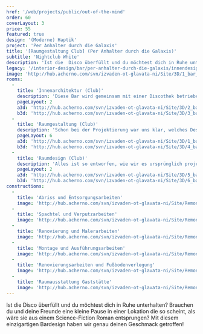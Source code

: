 ```yaml
---
href: '/web/projects/public/out-of-the-mind' 
order: 60
coverLayout: 3
price: 55
featured: true
design: '(Moderne) Haptik'
project: 'Per Anhalter durch die Galaxis'
title: '[Raumgestaltung Club] (Per Anhalter durch die Galaxis)'
subtitle: 'Nightclub White'
description: 'Ist die  Disco überfüllt und du möchtest dich in Ruhe unterhalten? Brauchen du und deine Freunde eine kleine Pause in einer Lokation die so scheint, als wäre sie aus einem Science-Fiction Roman entsprungen?  Mit diesem einzigartigen Bardesign haben wir genau deinen Geschmack getroffen!'
legacy: '/interior-design/bar/per-anhalter-durch-die-galaxis/innendesign.html'
image: 'http://hub.acherno.com/svn/izvaden-ot-glavata-ni/Site/3D/1_bar_f.bmp'
rooms:
  -
    title: 'Innenarchitektur (Club)'
    description: 'Diese Bar wird gemeinsam mit einer Discothek betrieben, hat aber ganztägig geöffnet. Nachts dient sie der Disco als Relaxzone, und tagsüber versorgt sie alle, die in Ruhe und stylischer Umgebung einen Kaffee oder Drink nehmen wollen. '
    pageLayout: 2
    a3d: 'http://hub.acherno.com/svn/izvaden-ot-glavata-ni/Site/3D/2_bar_f.bmp'
    b3d: 'http://hub.acherno.com/svn/izvaden-ot-glavata-ni/Site/3D/3_bar_f.bmp'
  -
    title: 'Raumgestaltung (Club)'
    description: 'Schon bei der Projektierung war uns klar, welches Design wir hier realisieren wollen. Weiß war vorgegeben, weil hier eine neue Beleuchtungstechnik Namens RBJ eingesetzt werden soll, die verschiedenste Farbstimmungen erzeugen kann.'
    pageLayout: 6
    a3d: 'http://hub.acherno.com/svn/izvaden-ot-glavata-ni/Site/3D/1_bar_f.bmp'
    b3d: 'http://hub.acherno.com/svn/izvaden-ot-glavata-ni/Site/3D/4_bar_f.bmp'
  -
    title: 'Raumdesign (Club)'
    description: 'Alles ist so entworfen, wie wir es ursprünglich projektiert haben. Hohe Barhocker und niedrige Sitzsessel in geometrischen Formen. Dazu als Eyecatcher vier rote Kugelsessel in sphärischem Design. Weitere Akzente werden nur durch die dünnen Roten Linien gesetzt. Ein Design, das dir nicht mehr aus dem Kopf geht.'
    pageLayout: 2
    a3d: 'http://hub.acherno.com/svn/izvaden-ot-glavata-ni/Site/3D/5_bar_f.bmp'
    b3d: 'http://hub.acherno.com/svn/izvaden-ot-glavata-ni/Site/3D/6_bar_f.bmp'
constructions:
  - 
    title: 'Abriss und Entsorgungsarbeiten'
    image: 'http://hub.acherno.com/svn/izvaden-ot-glavata-ni/Site/Remonti/3.jpg'
  - 
    title: 'Spachtel und Verputzarbeiten'
    image: 'http://hub.acherno.com/svn/izvaden-ot-glavata-ni/Site/Remonti/4.jpg'
  - 
    title: 'Renovierung und Malerarbeiten'
    image: 'http://hub.acherno.com/svn/izvaden-ot-glavata-ni/Site/Remonti/5.jpg'
  - 
    title: 'Montage und Ausführungsarbeiten'
    image: 'http://hub.acherno.com/svn/izvaden-ot-glavata-ni/Site/Remonti/9.jpg'
  -
    title: 'Renovierungsarbeiten und Fußbodenverlegung'
    image: 'http://hub.acherno.com/svn/izvaden-ot-glavata-ni/Site/Remonti/8.jpg'
  -
    title: 'Raumausstattung Gaststätte'
    image: 'http://hub.acherno.com/svn/izvaden-ot-glavata-ni/Site/Remonti/6.jpg'
---
```

Ist die  Disco überfüllt und du möchtest dich in Ruhe unterhalten? Brauchen du und deine Freunde eine kleine Pause in einer Lokation die so scheint, als wäre sie aus einem Science-Fiction Roman entsprungen?  Mit diesem einzigartigen Bardesign haben wir genau deinen Geschmack getroffen!
